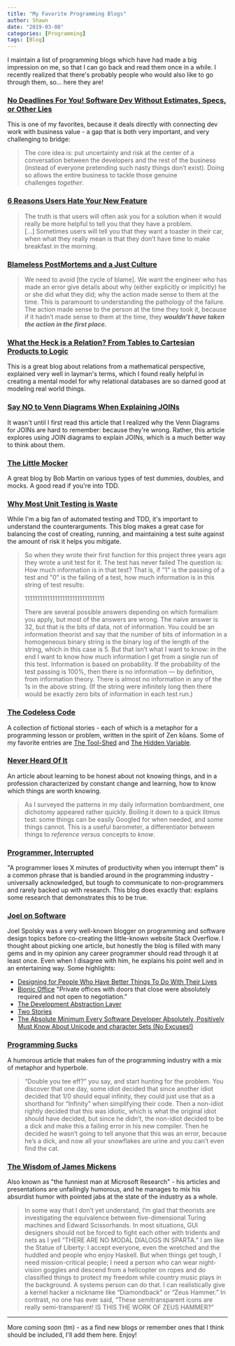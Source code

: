 ```yaml
---
title: "My Favorite Programming Blogs"
author: Shawn
date: "2019-03-08"
categories: [Programming]
tags: [Blog]
---
```


I maintain a list of programming blogs which have had made a big impression on me, so that I can go back and read them once in a while. I recently realized that there's probably people who would also like to go through them, so... here they are!

### [No Deadlines For You! Software Dev Without Estimates, Specs, or Other Lies](https://web.archive.org/web/20180301043809/http://blog.hut8labs.com/no-deadlines-for-you.html)

This is one of my favorites, because it deals directly with connecting dev work with business value - a gap that is both very important, and very challenging to bridge:

> The core idea is: put uncertainty and risk at the center of a conversation between the developers and the rest of the business (instead of everyone pretending such nasty things don’t exist). Doing so allows the entire business to tackle those genuine challenges _together_.

### [6 Reasons Users Hate Your New Feature](https://www.slicedbreaddesign.com/blog/6-reasons-users-hate-your-new-feature)

> The truth is that users will often ask you for a solution when it would really be more helpful to tell you that they have a problem. \[...\] Sometimes users will tell you that they want a toaster in their car, when what they really mean is that they don’t have time to make breakfast in the morning.

### [Blameless PostMortems and a Just Culture](https://codeascraft.com/2012/05/22/blameless-postmortems/)

> We need to avoid \[the cycle of blame\]. We want the engineer who has made an error give details about why (either explicitly or implicitly) he or she did what they did; why the action made sense to them at the time. This is paramount to understanding the pathology of the failure. The action made sense to the person at the time they took it, because if it hadn’t made sense to them at the time, they **_wouldn’t have taken the action in the first place._**

### [What the Heck is a Relation? From Tables to Cartesian Products to Logic](http://merrigrove.blogspot.com/2013/12/what-heck-is-relation-from-tables-to.html?m=1)

This is a great blog about relations from a mathematical perspective, explained very well in layman's terms, which I found really helpful in creating a mental model for why relational databases are so darned good at modeling real world things.

### [Say NO to Venn Diagrams When Explaining JOINs](https://blog.jooq.org/2016/07/05/say-no-to-venn-diagrams-when-explaining-joins/)

It wasn't until I first read this article that I realized why the Venn Diagrams for JOINs are hard to remember: because they're wrong. Rather, this article explores using JOIN diagrams to explain JOINs, which is a much better way to think about them.

### [The Little Mocker](http://blog.8thlight.com/uncle-bob/2014/05/14/TheLittleMocker.html)

A great blog by Bob Martin on various types of test dummies, doubles, and mocks. A good read if you're into TDD.

### [Why Most Unit Testing is Waste](https://rbcs-us.com/documents/Why-Most-Unit-Testing-is-Waste.pdf)

While I'm a big fan of automated testing and TDD, it's important to understand the counterarguments. This blog makes a great case for balancing the cost of creating, running, and maintaining a test suite against the amount of risk it helps you mitigate.

> So when they wrote their first function for this project three years ago they wrote a unit test for it. The test has never failed The question is: How much information is in that test? That is, if "1" is the passing of a test and "0" is the failing of a test, how much information is in this string of test results:
> 
> 11111111111111111111111111111111
> 
> There are several possible answers depending on which formalism you apply, but most of the answers are wrong. The naive answer is 32, but that is the bits of data, not of information. You could be an information theorist and say that the number of bits of information in a homogeneous binary string is the binary log of the length of the string, which in this case is 5. But that isn’t what I want to know: in the end I want to know how much information I get from a single run of this test. Information is based on probability. If the probability of the test passing is 100%, then there is no information — by definition, from information theory. There is almost no information in any of the 1s in the above string. (If the string were infinitely long then there would be exactly zero bits of information in each test run.)

### [The Codeless Code](http://thecodelesscode.com/contents)

A collection of fictional stories - each of which is a metaphor for a programming lesson or problem, written in the spirit of Zen kōans. Some of my favorite entries are [The Tool-Shed](http://thecodelesscode.com/case/177) and [The Hidden Variable](http://thecodelesscode.com/case/124).

### [Never Heard Of It](http://alistapart.com/column/never-heard-of-it)

An article about learning to be honest about not knowing things, and in a profession characterized by constant change and learning, how to know which things are worth knowing.

> As I surveyed the patterns in my daily information bombardment, one dichotomy appeared rather quickly. Boiling it down to a quick litmus test: some things can be easily Googled for when needed, and some things cannot. This is a useful barometer, a differentiator between things to _reference_ versus concepts to _know_.

### [Programmer, Interrupted](http://blog.ninlabs.com/2013/01/programmer-interrupted/)

"A programmer loses X minutes of productivity when you interrupt them" is a common phrase that is bandied around in the programming industry - universally acknowledged, but tough to communicate to non-programmers and rarely backed up with research. This blog does exactly that: explains some research that demonstrates this to be true.

### [Joel on Software](https://www.joelonsoftware.com/)

Joel Spolsky was a very well-known blogger on programming and software design topics before co-creating the little-known website Stack Overflow. I thought about picking one article, but honestly the blog is filled with many gems and in my opinion any career programmer should read through it at least once. Even when I disagree with him, he explains his point well and in an entertaining way. Some highlights:

- [Designing for People Who Have Better Things To Do With Their Lives](https://www.joelonsoftware.com/2000/04/26/designing-for-people-who-have-better-things-to-do-with-their-lives/)
- [Bionic Office](https://www.joelonsoftware.com/2003/09/24/bionic-office/) "Private offices with doors that close were absolutely required and not open to negotiation."
- [The Development Abstraction Layer](https://www.joelonsoftware.com/2006/04/11/the-development-abstraction-layer-2/)
- [Two Stories](https://www.joelonsoftware.com/2000/03/19/two-stories/)
- [The Absolute Minimum Every Software Developer Absolutely, Positively Must Know About Unicode and character Sets (No Excuses!)](https://www.joelonsoftware.com/2003/10/08/the-absolute-minimum-every-software-developer-absolutely-positively-must-know-about-unicode-and-character-sets-no-excuses/)

### [Programming Sucks](https://www.stilldrinking.org/programming-sucks)

A humorous article that makes fun of the programming industry with a mix of metaphor and hyperbole.

> “Double you tee eff?” you say, and start hunting for the problem. You discover that one day, some idiot decided that since another idiot decided that 1/0 should equal infinity, they could just use that as a shorthand for “Infinity” when simplifying their code. Then a non-idiot rightly decided that this was idiotic, which is what the original idiot should have decided, but since he didn’t, the non-idiot decided to be a dick and make this a failing error in his new compiler. Then he decided he wasn’t going to tell anyone that this was an error, because he’s a dick, and now all your snowflakes are urine and you can’t even find the cat.

### [The Wisdom of James Mickens](https://mickens.seas.harvard.edu/wisdom-james-mickens)

Also known as "the funniest man at Microsoft Research" - his articles and presentations are unfailingly humorous, and he manages to mix his absurdist humor with pointed jabs at the state of the industry as a whole.

> In some way that I don’t yet understand, I’m glad that theorists are investigating the equivalence between five-dimensional Turing machines and Edward Scissorhands. In most situations, GUI designers should not be forced to fight each other with tridents and nets as I yell “THERE ARE NO MODAL DIALOGS IN SPARTA.” I am like the Statue of Liberty: I accept everyone, even the wretched and the huddled and people who enjoy Haskell. But when things get tough, I need mission-critical people; I need a person who can wear night-vision goggles and descend from a helicopter on ropes and do classified things to protect my freedom while country music plays in the background. A systems person can do that. I can realistically give a kernel hacker a nickname like “Diamondback” or “Zeus Hammer.” In contrast, no one has ever said, “These semitransparent icons are really semi-transparent! IS THIS THE WORK OF ZEUS HAMMER?”

* * *

More coming soon (tm) - as a find new blogs or remember ones that I think should be included, I'll add them here. Enjoy!
